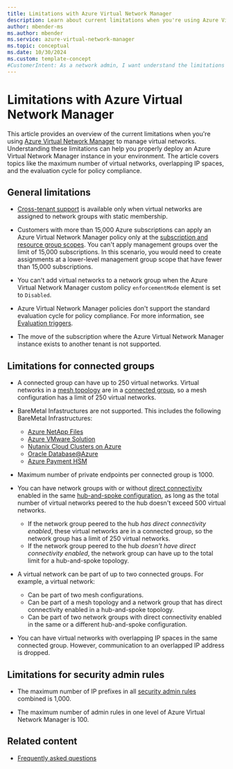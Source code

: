 ```yaml
---
title: Limitations with Azure Virtual Network Manager
description: Learn about current limitations when you're using Azure Virtual Network Manager to manage virtual networks.
author: mbender-ms
ms.author: mbender
ms.service: azure-virtual-network-manager
ms.topic: conceptual
ms.date: 10/30/2024
ms.custom: template-concept
#CustomerIntent: As a network admin, I want understand the limitations in Azure Virtual Network Manager so that I can properly deploy it my environment.
---
```


# Limitations with Azure Virtual Network Manager

This article provides an overview of the current limitations when you're using [Azure Virtual Network Manager](overview.md) to manage virtual networks. Understanding these limitations can help you properly deploy an Azure Virtual Network Manager instance in your environment. The article covers topics like the maximum number of virtual networks, overlapping IP spaces, and the evaluation cycle for policy compliance.

## General limitations

* [Cross-tenant support](concept-cross-tenant.md) is available only when virtual networks are assigned to network groups with static membership.

* Customers with more than 15,000 Azure subscriptions can apply an Azure Virtual Network Manager policy only at the [subscription and resource group scopes](concept-network-manager-scope.md). You can't apply management groups over the limit of 15,000 subscriptions. In this scenario, you would need to create assignments at a lower-level management group scope that have fewer than 15,000 subscriptions.

* You can't add virtual networks to a network group when the Azure Virtual Network Manager custom policy `enforcementMode` element is set to `Disabled`.

* Azure Virtual Network Manager policies don't support the standard evaluation cycle for policy compliance. For more information, see [Evaluation triggers](../governance/policy/how-to/get-compliance-data.md#evaluation-triggers).
* The move of the subscription where the Azure Virtual Network Manager instance exists to another tenant is not supported.

## Limitations for connected groups

* A connected group can have up to 250 virtual networks. Virtual networks in a [mesh topology](concept-connectivity-configuration.md#mesh-network-topology) are in a [connected group](concept-connectivity-configuration.md#connected-group), so a mesh configuration has a limit of 250 virtual networks.
* BareMetal Infastructures are not supported. This includes the following BareMetal Infrastructures:
  * [Azure NetApp Files](../azure-netapp-files/index.yml)
  * [Azure VMware Solution](../azure-vmware/index.yml)
  * [Nutanix Cloud Clusters on Azure](../baremetal-infrastructure/workloads/nc2-on-azure/about-nc2-on-azure.md)
  * [Oracle Database@Azure](../oracle/oracle-db/oracle-database-what-is-new.md)
  * [Azure Payment HSM](/azure/payment-hsm/solution-design)
* Maximum number of private endpoints per connected group is 1000.
* You can have network groups with or without [direct connectivity](concept-connectivity-configuration.md#direct-connectivity) enabled in the same [hub-and-spoke configuration](concept-connectivity-configuration.md#hub-and-spoke-topology), as long as the total number of virtual networks peered to the hub doesn't exceed 500 virtual networks.
  * If the network group peered to the hub *has direct connectivity enabled*, these virtual networks are in a connected group, so the network group has a limit of 250 virtual networks.
  * If the network group peered to the hub *doesn't have direct connectivity enabled*, the network group can have up to the total limit for a hub-and-spoke topology.
* A virtual network can be part of up to two connected groups. For example, a virtual network:

  * Can be part of two mesh configurations.
  * Can be part of a mesh topology and a network group that has direct connectivity enabled in a hub-and-spoke topology.
  * Can be part of two network groups with direct connectivity enabled in the same or a different hub-and-spoke configuration.

* You can have virtual networks with overlapping IP spaces in the same connected group. However, communication to an overlapped IP address is dropped.

## Limitations for security admin rules

* The maximum number of IP prefixes in all [security admin rules](concept-security-admins.md) combined is 1,000.

* The maximum number of admin rules in one level of Azure Virtual Network Manager is 100.

## Related content

* [Frequently asked questions](faq.md)
